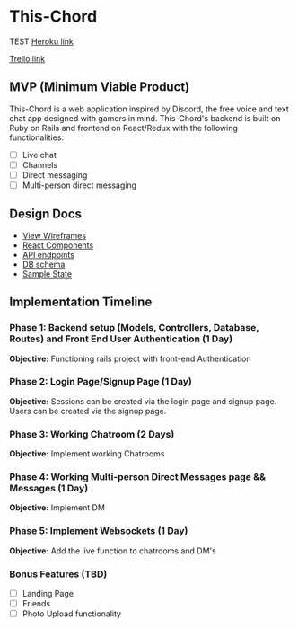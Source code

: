 # This-Chord

 TEST 
[Heroku link][heroku]

[Trello link][trello]

[heroku]: http://this-chord.herokuapp.com/#/
[trello]: https://trello.com/b/SZSSTUUY/discord-clone

## MVP (Minimum Viable Product)

This-Chord is a web application inspired by Discord, the free voice and text chat app designed with gamers in mind. This-Chord's backend is built on Ruby on Rails and frontend on React/Redux with the following functionalities:

- [ ] Live chat
- [ ] Channels
- [ ] Direct messaging
- [ ] Multi-person direct messaging

## Design Docs
* [View Wireframes][wireframes]
* [React Components][components]
* [API endpoints][api-endpoints]
* [DB schema][schema]
* [Sample State][sample-state]

[wireframes]: docs/wireframes
[components]: docs/components
[sample-state]: docs/sample_state.md
[api-endpoints]: docs/api-endpoints.md
[schema]: docs/schema.md

## Implementation Timeline

### Phase 1: Backend setup (Models, Controllers, Database, Routes) and Front End User Authentication (1 Day)

**Objective:** Functioning rails project with front-end Authentication

### Phase 2: Login Page/Signup Page (1 Day)

**Objective:** Sessions can be created via the login page and signup page. Users can be created via the signup page.

### Phase 3: Working Chatroom (2 Days)

**Objective:** Implement working Chatrooms

### Phase 4: Working Multi-person Direct Messages page && Messages (1 Day)

**Objective:** Implement DM

### Phase 5: Implement Websockets (1 Day)

**Objective:** Add the live function to chatrooms and DM's


### Bonus Features (TBD)

- [ ] Landing Page
- [ ] Friends
- [ ] Photo Upload functionality
